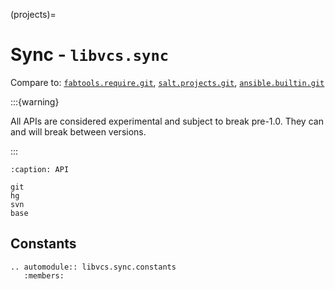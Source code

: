 (projects)=

# Sync - `libvcs.sync`

Compare to:
[`fabtools.require.git`](https://fabtools.readthedocs.io/en/0.19.0/api/require/git.html),
[`salt.projects.git`](https://docs.saltproject.io/en/latest/ref/projects/all/salt.projects.git.html),
[`ansible.builtin.git`](https://docs.ansible.com/ansible/latest/collections/ansible/builtin/git_module.html)

:::{warning}

All APIs are considered experimental and subject to break pre-1.0. They can and will break between
versions.

:::

```{toctree}
:caption: API

git
hg
svn
base
```

## Constants

```{eval-rst}
.. automodule:: libvcs.sync.constants
   :members:
```
